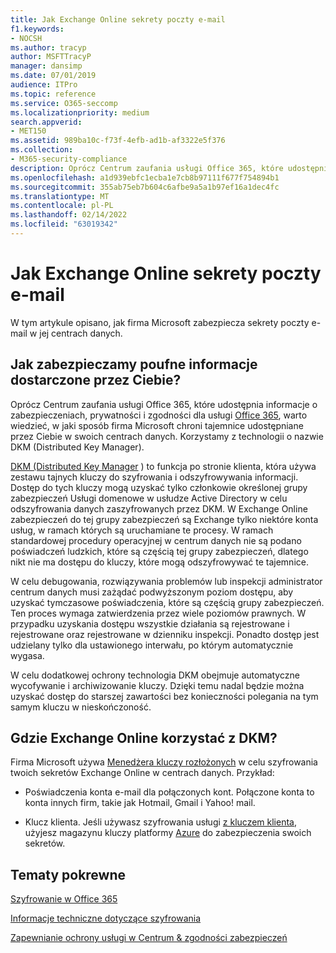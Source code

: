 ```yaml
---
title: Jak Exchange Online sekrety poczty e-mail
f1.keywords:
- NOCSH
ms.author: tracyp
author: MSFTTracyP
manager: dansimp
ms.date: 07/01/2019
audience: ITPro
ms.topic: reference
ms.service: O365-seccomp
ms.localizationpriority: medium
search.appverid:
- MET150
ms.assetid: 989ba10c-f73f-4efb-ad1b-af3322e5f376
ms.collection:
- M365-security-compliance
description: Oprócz Centrum zaufania usługi Office 365, które udostępnia informacje o zabezpieczeniach, prywatności i zgodności dla oprogramowania Microsoft 365, warto wiedzieć, w jaki sposób firma Microsoft pomaga chronić tajemnice przechowywane w jej centrach danych. Korzystamy z technologii o nazwie DKM (Distributed Key Manager).
ms.openlocfilehash: a1d939ebfc1ecba1e7cb8b97111f677f754894b1
ms.sourcegitcommit: 355ab75eb7b604c6afbe9a5a1b97ef16a1dec4fc
ms.translationtype: MT
ms.contentlocale: pl-PL
ms.lasthandoff: 02/14/2022
ms.locfileid: "63019342"
---
```

# <a name="how-exchange-online-secures-your-email-secrets"></a>Jak Exchange Online sekrety poczty e-mail

W tym artykule opisano, jak firma Microsoft zabezpiecza sekrety poczty e-mail w jej centrach danych.
  
## <a name="how-do-we-secure-secret-information-provided-by-you"></a>Jak zabezpieczamy poufne informacje dostarczone przez Ciebie?

Oprócz Centrum zaufania usługi Office 365, które udostępnia informacje o zabezpieczeniach, prywatności i zgodności dla usługi [Office 365](./get-started-with-service-trust-portal.md), warto wiedzieć, w jaki sposób firma Microsoft chroni tajemnice udostępniane przez Ciebie w swoich centrach danych. Korzystamy z technologii o nazwie DKM (Distributed Key Manager).
  
[DKM (Distributed Key Manager](office-365-bitlocker-and-distributed-key-manager-for-encryption.md) ) to funkcja po stronie klienta, która używa zestawu tajnych kluczy do szyfrowania i odszyfrowywania informacji. Dostęp do tych kluczy mogą uzyskać tylko członkowie określonej grupy zabezpieczeń Usługi domenowe w usłudze Active Directory w celu odszyfrowania danych zaszyfrowanych przez DKM. W Exchange Online zabezpieczeń do tej grupy zabezpieczeń są Exchange tylko niektóre konta usług, w ramach których są uruchamiane te procesy. W ramach standardowej procedury operacyjnej w centrum danych nie są podano poświadczeń ludzkich, które są częścią tej grupy zabezpieczeń, dlatego nikt nie ma dostępu do kluczy, które mogą odszyfrowywać te tajemnice.
  
W celu debugowania, rozwiązywania problemów lub inspekcji administrator centrum danych musi zażądać podwyższonym poziom dostępu, aby uzyskać tymczasowe poświadczenia, które są częścią grupy zabezpieczeń. Ten proces wymaga zatwierdzenia przez wiele poziomów prawnych. W przypadku uzyskania dostępu wszystkie działania są rejestrowane i rejestrowane oraz rejestrowane w dzienniku inspekcji. Ponadto dostęp jest udzielany tylko dla ustawionego interwału, po którym automatycznie wygasa.
  
W celu dodatkowej ochrony technologia DKM obejmuje automatyczne wycofywanie i archiwizowanie kluczy. Dzięki temu nadal będzie można uzyskać dostęp do starszej zawartości bez konieczności polegania na tym samym kluczu w nieskończoność.
  
## <a name="where-does-exchange-online-make-use-of-dkm"></a>Gdzie Exchange Online korzystać z DKM?

Firma Microsoft używa [Menedżera kluczy rozłożonych](office-365-bitlocker-and-distributed-key-manager-for-encryption.md) w celu szyfrowania twoich sekretów Exchange Online w centrach danych. Przykład:
  
- Poświadczenia konta e-mail dla połączonych kont. Połączone konta to konta innych firm, takie jak Hotmail, Gmail i Yahoo! mail.

- Klucz klienta. Jeśli używasz szyfrowania usługi [z kluczem klienta](customer-key-overview.md), użyjesz magazynu kluczy platformy [Azure](/azure/key-vault/key-vault-whatis) do zabezpieczenia swoich sekretów.

## <a name="related-topics"></a>Tematy pokrewne

[Szyfrowanie w Office 365](encryption.md)
  
[Informacje techniczne dotyczące szyfrowania](technical-reference-details-about-encryption.md)
  
[Zapewnianie ochrony usługi w Centrum &amp; zgodności zabezpieczeń](./service-assurance.md)
